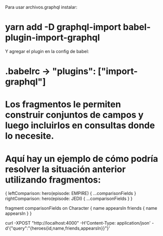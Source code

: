 Para usar archivos.graphql instalar:
# yarn add -D graphql-import babel-plugin-import-graphql

Y agregar el plugin en la config de babel:
# .babelrc -> "plugins": ["import-graphql"]

# Los fragmentos le permiten construir conjuntos de campos y luego incluirlos en consultas donde lo necesite.
# Aquí hay un ejemplo de cómo podría resolver la situación anterior utilizando fragmentos:

{
  leftComparison: hero(episode: EMPIRE) {
    ...comparisonFields
  }
  rightComparison: hero(episode: JEDI) {
    ...comparisonFields
  }
}

fragment comparisonFields on Character {
  name
  appearsIn
  friends {
   name
   appearsIn
  }
}



curl -XPOST "http://localhost:4000" -H'Content-Type: application/json' -d'{"query":"{heroes{id,name,friends,appearsIn}}"}'